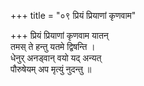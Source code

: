 +++
title = "०९ प्रियं प्रियाणां कृणवाम"

+++
प्रियं प्रियाणां कृणवाम यातन्  
तमस् ते हन्तु यतमे द्विषन्ति ।  
धेनुर् अनड्वान् वयो यद् अन्यत्  
पौरुषेयम् अप मृत्युं नुदन्तु ॥